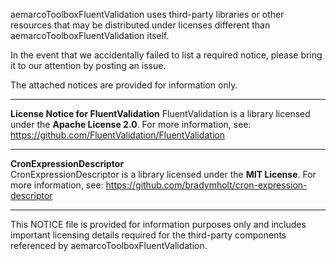 aemarcoToolboxFluentValidation uses third-party libraries or other resources that may be
distributed under licenses different than aemarcoToolboxFluentValidation itself.

In the event that we accidentally failed to list a required notice, please
bring it to our attention by posting an issue.

The attached notices are provided for information only.

---

**License Notice for FluentValidation**
FluentValidation is a library licensed under the **Apache License 2.0**.
For more information, see: https://github.com/FluentValidation/FluentValidation

---

**CronExpressionDescriptor**  
CronExpressionDescriptor is a library licensed under the **MIT License**.
For more information, see: https://github.com/bradymholt/cron-expression-descriptor

---

This NOTICE file is provided for information purposes only and includes important licensing details required for the third-party components referenced by aemarcoToolboxFluentValidation.


